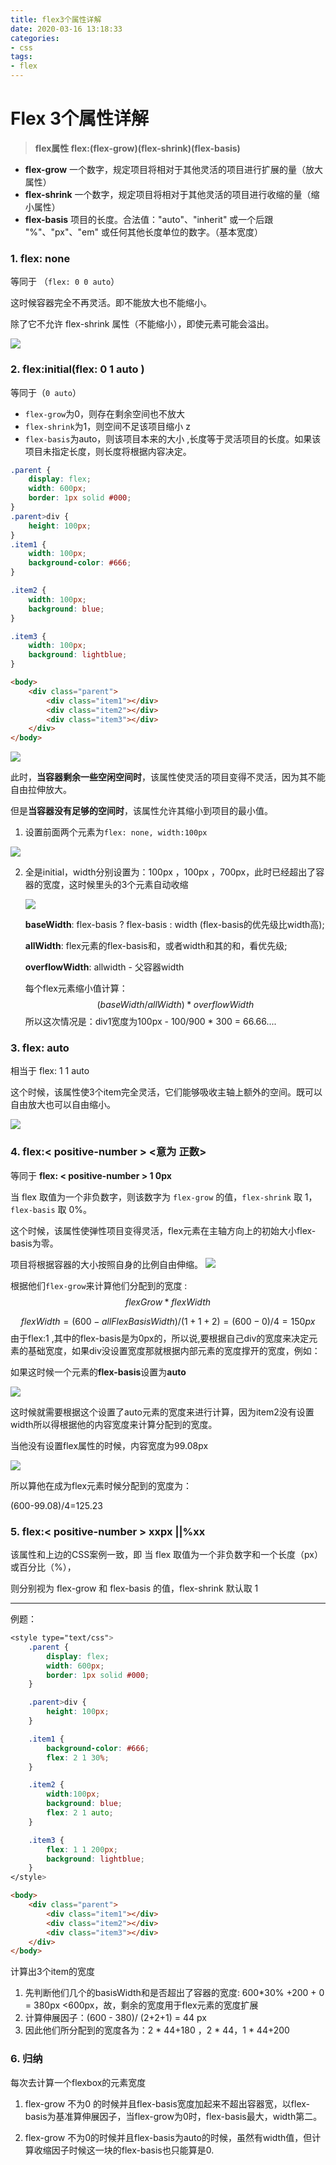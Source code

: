 ```yaml
---
title: flex3个属性详解
date: 2020-03-16 13:18:33
categories:
- css
tags:
- flex
---
```


# Flex 3个属性详解

> **flex属性 flex:(flex-grow)(flex-shrink)(flex-basis)**

- **flex-grow** 一个数字，规定项目将相对于其他灵活的项目进行扩展的量（放大属性）
- **flex-shrink** 一个数字，规定项目将相对于其他灵活的项目进行收缩的量（缩小属性）
- **flex-basis** 项目的长度。合法值："auto"、"inherit" 或一个后跟 "%"、"px"、"em" 或任何其他长度单位的数字。（基本宽度）


### 1. flex: none 

等同于 （`flex: 0 0 auto`）

这时候容器完全不再灵活。即不能放大也不能缩小。

除了它不允许 flex-shrink 属性（不能缩小），即使元素可能会溢出。

![](1574993498581.png)

### 2. flex:initial(flex: 0 1 auto )

等同于（`0 auto`）

- `flex-grow`为0，则存在剩余空间也不放大 
- `flex-shrink`为1，则空间不足该项目缩小 z
- `flex-basis`为auto，则该项目本来的大小 ,长度等于灵活项目的长度。如果该项目未指定长度，则长度将根据内容决定。

```css
.parent {
    display: flex;
    width: 600px;
    border: 1px solid #000;
}
.parent>div {
    height: 100px;
}
.item1 {
    width: 100px;
    background-color: #666;
}

.item2 {
    width: 100px;
    background: blue;
}

.item3 {
    width: 100px;
    background: lightblue;
}
```

```html
<body>
    <div class="parent">
        <div class="item1"></div>
        <div class="item2"></div>
        <div class="item3"></div>
    </div>
</body>
```

![](1574992712098.png)

此时，**当容器剩余一些空闲空间时**，该属性使灵活的项目变得不灵活，因为其不能自由拉伸放大。

但是**当容器没有足够的空间时**，该属性允许其缩小到项目的最小值。

1. 设置前面两个元素为`flex: none, width:100px`

![](1574995110792.png)

2. 全是initial，width分别设置为：100px ，100px ，700px，此时已经超出了容器的宽度，这时候里头的3个元素自动收缩

   ![](1574995539373.png)

   

   **baseWidth**: flex-basis ? flex-basis : width (flex-basis的优先级比width高);

   **allWidth**: flex元素的flex-basis和，或者width和其的和，看优先级;

   **overflowWidth**: allwidth - 父容器width 

   每个flex元素缩小值计算：
   $$(baseWidth/allWidth) * overflowWidth$$
   所以这次情况是：div1宽度为100px - 100/900 * 300 = 66.66....

   

    

### 3. flex: auto

相当于 flex: 1 1 auto

这个时候，该属性使3个item完全灵活，它们能够吸收主轴上额外的空间。既可以自由放大也可以自由缩小。

![](1574998175148.png)

### 4. flex:< positive-number > <意为 正数>

等同于 **flex: < positive-number >  1  0px** 

当 flex 取值为一个非负数字，则该数字为 `flex-grow` 的值，`flex-shrink` 取 1，`flex-basis` 取 0%。

这个时候，该属性使弹性项目变得灵活，flex元素在主轴方向上的初始大小flex-basis为零。

项目将根据容器的大小按照自身的比例自由伸缩。
![](1575008755738.png)

根据他们`flex-grow`来计算他们分配到的宽度 :  
$$flexGrow * flexWidth$$

$$flexWidth = (600-allFlexBasisWidth)/(1+1+2) = (600 - 0)/4 =150px$$
由于flex:1 ,其中的flex-basis是为0px的，所以说,要根据自己div的宽度来决定元素的基础宽度，如果div没设置宽度那就根据内部元素的宽度撑开的宽度，例如：

如果这时候一个元素的**flex-basis**设置为**auto**

![](1575010449681.png)



这时候就需要根据这个设置了auto元素的宽度来进行计算，因为item2没有设置width所以得根据他的内容宽度来计算分配到的宽度。

当他没有设置flex属性的时候，内容宽度为99.08px

![](1575010656266.png)

所以算他在成为flex元素时候分配到的宽度为：

(600-99.08)/4=125.23

### 5. flex:< positive-number >  xxpx ||%xx

该属性和上边的CSS案例一致，即 当 flex 取值为一个非负数字和一个长度（px）或百分比（%），

则分别视为 flex-grow 和 flex-basis 的值，flex-shrink 默认取 1



*****

例题：

```css
<style type="text/css">
    .parent {
        display: flex;
        width: 600px;
        border: 1px solid #000;
    }

    .parent>div {
        height: 100px;
    }

    .item1 {
        background-color: #666;
        flex: 2 1 30%;
    }

    .item2 {
        width:100px;
        background: blue;
        flex: 2 1 auto;
    }

    .item3 {
        flex: 1 1 200px;
        background: lightblue;
    }
</style>
```

```html
<body>
    <div class="parent">
        <div class="item1"></div>
        <div class="item2"></div>
        <div class="item3"></div>
    </div>
</body>
```

计算出3个item的宽度

1. 先判断他们几个的basisWidth和是否超出了容器的宽度: 600*30% +200 + 0 = 380px <600px，故，剩余的宽度用于flex元素的宽度扩展
2. 计算伸展因子：(600 - 380)/ (2+2+1) = 44 px
3. 因此他们所分配到的宽度各为：2 * 44+180 ，2 * 44，1 * 44+200 



### 6. 归纳

每次去计算一个flexbox的元素宽度

1. flex-grow 不为0 的时候并且flex-basis宽度加起来不超出容器宽，以flex-basis为基准算伸展因子，当flex-grow为0时，flex-basis最大，width第二。

2. flex-grow 不为0的时候并且flex-basis为auto的时候，虽然有width值，但计算收缩因子时候这一块的flex-basis也只能算是0.

   
